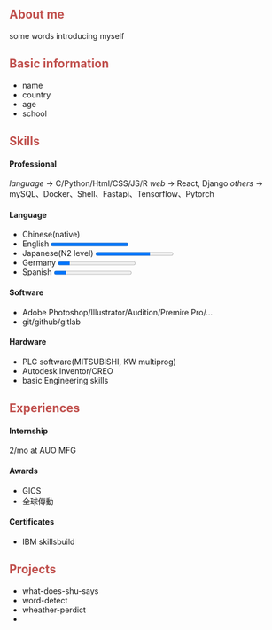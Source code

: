 
## <font color="#c0504d">About me</font>
some words introducing myself

## <font color="#c0504d">Basic information</font>
- name
- country
- age
- school


## <font color="#c0504d">Skills</font>
#### Professional
*language* -> C/Python/Html/CSS/JS/R
*web* -> React, Django
*others* -> mySQL、Docker、Shell、Fastapi、Tensorflow、Pytorch
#### Language
- Chinese(native)
- English <progress max=100 value=100> </progress> 
- Japanese(N2 level) <progress max=100 value=70> </progress>
- Germany <progress max=100 value=15> </progress>
- Spanish <progress max=100 value=15> </progress>
#### Software
- Adobe Photoshop/Illustrator/Audition/Premire Pro/...
- git/github/gitlab

#### Hardware
-  PLC software(MITSUBISHI, KW multiprog)
-  Autodesk Inventor/CREO
-  basic Engineering skills

## <font color="#c0504d">Experiences</font>
#### Internship
2/mo at AUO MFG
#### Awards
- GICS
- 全球傳動
#### Certificates
- IBM skillsbuild

## <font color="#c0504d">Projects</font>
- what-does-shu-says
- word-detect
- wheather-perdict
- 
